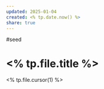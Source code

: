 ```yaml
---
updated: 2025-01-04
created: <% tp.date.now() %>
share: true
---
```

#seed 

# <% tp.file.title %>


<% tp.file.cursor(1) %>
